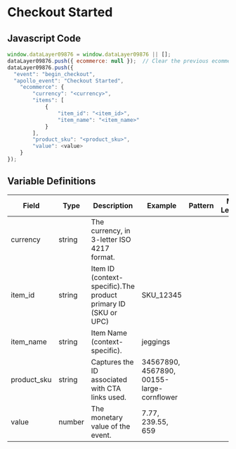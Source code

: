 # Checkout Started

### 

## Javascript Code
```js
window.dataLayer09876 = window.dataLayer09876 || [];
dataLayer09876.push({ ecommerce: null });  // Clear the previous ecommerce object.;;
dataLayer09876.push({
  "event": "begin_checkout",
  "apollo_event": "Checkout Started",
    "ecommerce": {
        "currency": "<currency>",
        "items": [
            {
                "item_id": "<item_id>",
                "item_name": "<item_name>"
            }
        ],
        "product_sku": "<product_sku>",
        "value": <value>
    }
});
```

## Variable Definitions

|Field|Type|Description|Example|Pattern|Min Length|Max Length|Minimum|Maximum|Multiple Of|
| --- | --- | --- | --- | --- | --- | --- | --- | --- | --- |
|currency|string|The currency, in 3-letter ISO 4217 format.||||||||
|item_id|string|Item ID \(context-specific\).The product primary ID \(SKU or UPC\) |SKU\_12345|||||||
|item_name|string|Item Name \(context-specific\).|jeggings|||||||
|product_sku|string|Captures the ID associated with CTA links used.|34567890, 4567890, 00155-large-cornflower|||||||
|value|number|The monetary value of the event.	|7.77, 239.55, 659|||||||




